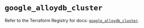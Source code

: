 # `google_alloydb_cluster`

Refer to the Terraform Registry for docs: [`google_alloydb_cluster`](https://registry.terraform.io/providers/hashicorp/google/6.24.0/docs/resources/alloydb_cluster).
